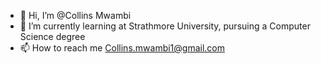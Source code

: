 - 👋 Hi, I’m @Collins Mwambi
- 🌱 I’m currently learning at Strathmore University, pursuing a Computer Science degree
- 📫 How to reach me Collins.mwambi1@gmail.com

<!---
CollinsMwambi/CollinsMwambi is a ✨ special ✨ repository because its `README.md` (this file) appears on your GitHub profile.
You can click the Preview link to take a look at your changes.
--->
